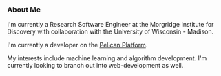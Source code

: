 ### About Me

I'm currently a Research Software Engineer at the Morgridge Institute for Discovery with collaboration with the University of Wisconsin - Madison. 

I'm currently a developer on the [Pelican Platform](https://github.com/PelicanPlatform/pelican).

My interests include machine learning and algorithm development. I'm currently looking to branch out into web-development as well.


<!--
**turetske/turetske** is a ✨ _special_ ✨ repository because its `README.md` (this file) appears on your GitHub profile.

Here are some ideas to get you started:

- 🔭 I’m currently working on ...
- 🌱 I’m currently learning ...
- 👯 I’m looking to collaborate on ...
- 🤔 I’m looking for help with ...
- 💬 Ask me about ...
- 📫 How to reach me: ...
- 😄 Pronouns: ...
- ⚡ Fun fact: ...
-->
